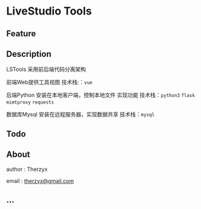 # LiveStudio Tools

## Feature

## Description

LSTools 采用前后端代码分离架构

前端Web提供工具视图  技术栈:：`vue`

后端Python 安装在本地客户端，控制本地文件 实现功能 技术栈：`python3` `flask` `mimtproxy` `requests`

数据库Mysql 安装在远程服务器，实现数据共享 技术栈：`mysql`

## Todo

## About

author : Therzyx

email : therzyx@gmail.com

## ...
